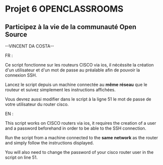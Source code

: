 
# Projet 6 OPENCLASSROOMS

## Participez à la vie de la communauté Open Source
--VINCENT DA COSTA--

FR :

Ce script fonctionne sur les routeurs CISCO via ios, il nécéssite la création d'un 
utilisateur et d'un mot de passe au préalable afin de pouvoir la connexion SSH.

Lancez le script depuis un machine connectée au __même__ __réseau__ que le routeur 
et suivez simplement les instructions affichées.

Vous devrez aussi modifier dans le script à la ligne 51 le mot de passe de votre
utilisateur du router cisco.


EN :

This script works on CISCO routers via ios, it requires the creation of a
user and a password beforehand in order to be able to the SSH connection.

Run the script from a machine connected to the __same__ __network__ as the router
and simply follow the instructions displayed.

You will also need to change the password of your cisco router user in 
the script on line 51.